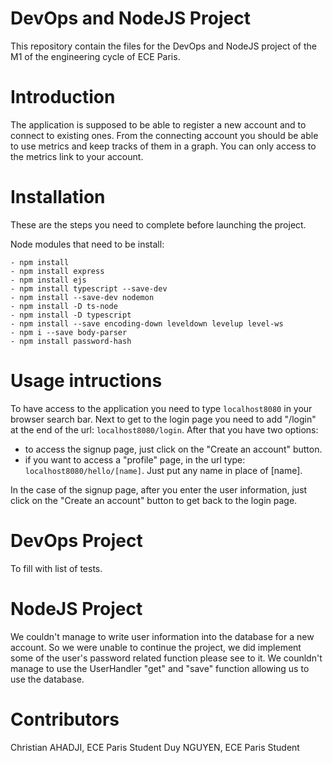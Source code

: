 # DevOps and NodeJS Project
 This repository contain the files for the DevOps and NodeJS project of the M1 of the engineering cycle of ECE Paris.
 
# Introduction
The application is supposed to be able to register a new account and to connect to existing ones. From the connecting account you should be able to use metrics and keep tracks of them in a graph. You can only access to the metrics link to your account.

# Installation 
These are the steps you need to complete before launching the project.

Node modules that need to be install:
```
- npm install
- npm install express
- npm install ejs
- npm install typescript --save-dev
- npm install --save-dev nodemon
- npm install -D ts-node
- npm install -D typescript
- npm install --save encoding-down leveldown levelup level-ws
- npm i --save body-parser
- npm install password-hash
```

# Usage intructions
To have access to the application you need to type `localhost8080` in your browser search bar.
Next to get to the login page you need to add "/login" at the end of the url: `localhost8080/login`.
After that you have two options: 

- to access the signup page, just click on the "Create an account" button. 
- if you want to access a "profile" page, in the url type: `localhost8080/hello/[name]`. Just put any name in place of [name].

In the case of the signup page, after you enter the user information, just click on the "Create an account" button to get back to the login page.

# DevOps Project
To fill with list of tests.

# NodeJS Project
We couldn't manage to write user information into the database for a new account. So we were unable to continue the project, we did implement some of the user's password related function please see to it. We counldn't manage to use the UserHandler "get" and "save" function allowing us to use the database.

# Contributors
Christian AHADJI, ECE Paris Student
Duy NGUYEN, ECE Paris Student
